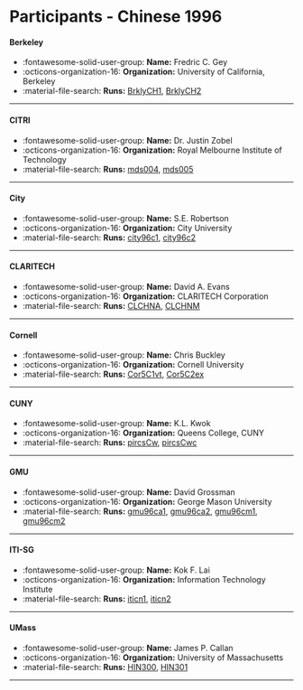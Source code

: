 # Participants - Chinese 1996 

#### Berkeley 
 - :fontawesome-solid-user-group: **Name:** Fredric C. Gey 
 - :octicons-organization-16: **Organization:** University of California, Berkeley 
 - :material-file-search: **Runs:** [BrklyCH1](./runs.md#brklych1), [BrklyCH2](./runs.md#brklych2) 

---
#### CITRI 
 - :fontawesome-solid-user-group: **Name:** Dr. Justin Zobel 
 - :octicons-organization-16: **Organization:** Royal Melbourne Institute of Technology 
 - :material-file-search: **Runs:** [mds004](./runs.md#mds004), [mds005](./runs.md#mds005) 

---
#### City 
 - :fontawesome-solid-user-group: **Name:** S.E. Robertson 
 - :octicons-organization-16: **Organization:** City University 
 - :material-file-search: **Runs:** [city96c1](./runs.md#city96c1), [city96c2](./runs.md#city96c2) 

---
#### CLARITECH 
 - :fontawesome-solid-user-group: **Name:** David A. Evans 
 - :octicons-organization-16: **Organization:** CLARITECH Corporation 
 - :material-file-search: **Runs:** [CLCHNA](./runs.md#clchna), [CLCHNM](./runs.md#clchnm) 

---
#### Cornell 
 - :fontawesome-solid-user-group: **Name:** Chris Buckley 
 - :octicons-organization-16: **Organization:** Cornell University 
 - :material-file-search: **Runs:** [Cor5C1vt](./runs.md#cor5c1vt), [Cor5C2ex](./runs.md#cor5c2ex) 

---
#### CUNY 
 - :fontawesome-solid-user-group: **Name:** K.L. Kwok 
 - :octicons-organization-16: **Organization:** Queens College, CUNY 
 - :material-file-search: **Runs:** [pircsCw](./runs.md#pircscw), [pircsCwc](./runs.md#pircscwc) 

---
#### GMU 
 - :fontawesome-solid-user-group: **Name:** David Grossman 
 - :octicons-organization-16: **Organization:** George Mason University 
 - :material-file-search: **Runs:** [gmu96ca1](./runs.md#gmu96ca1), [gmu96ca2](./runs.md#gmu96ca2), [gmu96cm1](./runs.md#gmu96cm1), [gmu96cm2](./runs.md#gmu96cm2) 

---
#### ITI-SG 
 - :fontawesome-solid-user-group: **Name:** Kok F. Lai 
 - :octicons-organization-16: **Organization:** Information Technology Institute 
 - :material-file-search: **Runs:** [iticn1](./runs.md#iticn1), [iticn2](./runs.md#iticn2) 

---
#### UMass 
 - :fontawesome-solid-user-group: **Name:** James P. Callan 
 - :octicons-organization-16: **Organization:** University of Massachusetts 
 - :material-file-search: **Runs:** [HIN300](./runs.md#hin300), [HIN301](./runs.md#hin301) 

---
